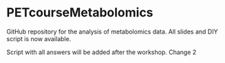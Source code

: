 # PETcourseMetabolomics
GitHub repository for the analysis of metabolomics data.
All slides and DIY script is now available.

Script with all answers will be added after the workshop.
Change 2